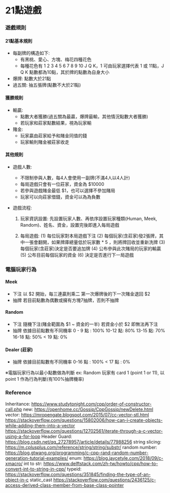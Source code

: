 # 21點遊戲

### 遊戲規則
#### 21點基本規則
- 每副牌的構造如下:
    - 有黑桃、愛心、方塊、梅花四種花色
    - 每種花色有 1 2 3 4 5 6 7 8 9 10 J Q K，1 可由玩家選擇代表 1 或 11點，J Q K 點數都為10點，其於牌的點數為自身大小
- 爆牌:
    點數大於21點
- 過五關:
    抽五張牌(點數不大於21點)

#### 獲勝規則
- 輸贏:
    - 點數大者獲勝(過五關為最贏，爆牌最輸，其他情況點數大者獲勝)
    - 若玩家和莊家點數結果，視為玩家輸
- 賭金:
    - 玩家贏由莊家給予和賭金同值的錢
    - 玩家輸則賭金被莊家收走

#### 其他規則
- 遊戲人數:
    - 不限制參與人數，每4人會使用一副牌(不滿4人以4人計)
    - 每局遊戲只會有一位莊家，資金為 $10000
    - 若參與遊戲賭金最低 $1，也可以選擇不參加賭局
    - 玩家可以向莊家借錢，資金可以為為負數

- 遊戲流程:
    1. 玩家資訊設置:
        先設置玩家人數、再依序設置玩家種類(Human, Meek, Random)、姓名、資金，設置完後即進入每局遊戲

    2. 每局遊戲:
        (1) 每位玩家對本局遊戲下注
        (2) 每個玩家(含莊家)發2張牌，其中一張會翻開，如果牌庫總量低於玩家數 * 5 ，則將牌回收並重新洗牌
        (3) 每個玩家(含莊家)決定是否要追加牌
        (4) 公布參與此次賭局的玩家的輸贏
        (5) 公布目前每個玩家的資金
        (6) 決定是否進行下一局遊戲


### 電腦玩家行為
#### Meek
- 下注
    以 $2 開始，每三連贏則乘二
    第一次爆牌後的下一次賭金退回 $2
- 抽牌
    若目前點數為偶數或擁有方塊7抽牌，否則不抽牌
#### Random
- 下注
    隨機下注(賭金範圍為 $1 ~ 資金的一半)
    若資金小於 $2 即無法再下注
- 抽牌
    依據目前點數有不同機率
    0 - 9 點 : 100%
    10-12 點: 80% 
    13-15 點: 70% 
    16-18 點: 50%
    < 19 點: 0%
#### Dealer (莊家)
- 抽牌
    依據目前點數有不同機率
    0-16 點 : 100%
    < 17 點 : 0%

※電腦玩家行為以最小點數做為判斷
ex: Random 玩家有 card 1 (point 1 or 11), 以 point 1 作為行為判斷(有100%抽牌機率)


### Reference
Inheritance:
    https://www.studytonight.com/cpp/order-of-constructor-call.php
new:
    https://openhome.cc/Gossip/CppGossip/newDelete.html
vector:
    https://mropengate.blogspot.com/2015/07/cc-vector-stl.html
    https://stackoverflow.com/questions/15802006/how-can-i-create-objects-while-adding-them-into-a-vector
    https://stackoverflow.com/questions/12702561/iterate-through-a-c-vector-using-a-for-loop
Header Guard:
    https://blog.csdn.net/qq_27278957/article/details/77988256
string slicing:
    https://m.cplusplus.com/reference/string/string/substr/
random number:
    https://blog.gtwang.org/programming/c-cpp-rand-random-number-generation-tutorial-examples/
enum:
    https://blog.jaycetyle.com/2018/09/c-xmacro/
int to str:
    https://www.delftstack.com/zh-tw/howto/cpp/how-to-convert-int-to-string-in-cpp/
typeid:
    https://stackoverflow.com/questions/351845/finding-the-type-of-an-object-in-c
static_cast
    https://stackoverflow.com/questions/2436125/c-access-derived-class-member-from-base-class-pointer
